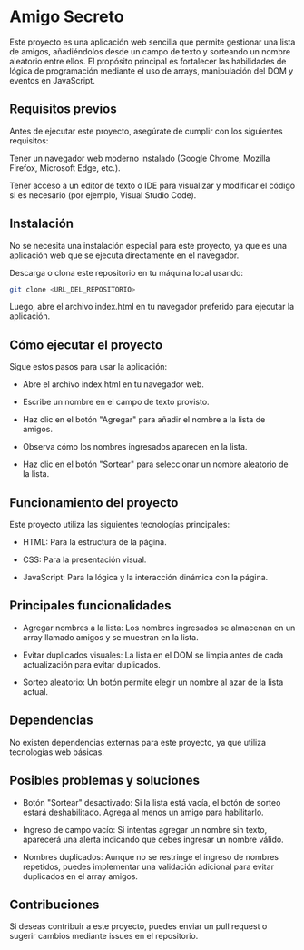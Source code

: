 # Amigo Secreto

Este proyecto es una aplicación web sencilla que permite gestionar una lista de amigos, añadiéndolos desde un campo de texto y sorteando un nombre aleatorio entre ellos. El propósito principal es fortalecer las habilidades de lógica de programación mediante el uso de arrays, manipulación del DOM y eventos en JavaScript.

## Requisitos previos

Antes de ejecutar este proyecto, asegúrate de cumplir con los siguientes requisitos:

Tener un navegador web moderno instalado (Google Chrome, Mozilla Firefox, Microsoft Edge, etc.).

Tener acceso a un editor de texto o IDE para visualizar y modificar el código si es necesario (por ejemplo, Visual Studio Code).

## Instalación

No se necesita una instalación especial para este proyecto, ya que es una aplicación web que se ejecuta directamente en el navegador.

Descarga o clona este repositorio en tu máquina local usando:

```bash
git clone <URL_DEL_REPOSITORIO>
```

Luego, abre el archivo index.html en tu navegador preferido para ejecutar la aplicación.

## Cómo ejecutar el proyecto

Sigue estos pasos para usar la aplicación:

- Abre el archivo index.html en tu navegador web.
 
- Escribe un nombre en el campo de texto provisto.

- Haz clic en el botón "Agregar" para añadir el nombre a la lista de amigos.

- Observa cómo los nombres ingresados aparecen en la lista.

- Haz clic en el botón "Sortear" para seleccionar un nombre aleatorio de la lista.

## Funcionamiento del proyecto

Este proyecto utiliza las siguientes tecnologías principales:

- HTML: Para la estructura de la página.

- CSS: Para la presentación visual.

- JavaScript: Para la lógica y la interacción dinámica con la página.

## Principales funcionalidades

- Agregar nombres a la lista: Los nombres ingresados se almacenan en un array llamado amigos y se muestran en la lista.

- Evitar duplicados visuales: La lista en el DOM se limpia antes de cada actualización para evitar duplicados.

- Sorteo aleatorio: Un botón permite elegir un nombre al azar de la lista actual.

## Dependencias

No existen dependencias externas para este proyecto, ya que utiliza tecnologías web básicas.

## Posibles problemas y soluciones

- Botón "Sortear" desactivado: Si la lista está vacía, el botón de sorteo estará deshabilitado. Agrega al menos un amigo para habilitarlo.

- Ingreso de campo vacío: Si intentas agregar un nombre sin texto, aparecerá una alerta indicando que debes ingresar un nombre válido.

- Nombres duplicados: Aunque no se restringe el ingreso de nombres repetidos, puedes implementar una validación adicional para evitar duplicados en el array amigos.

## Contribuciones

Si deseas contribuir a este proyecto, puedes enviar un pull request o sugerir cambios mediante issues en el repositorio.
